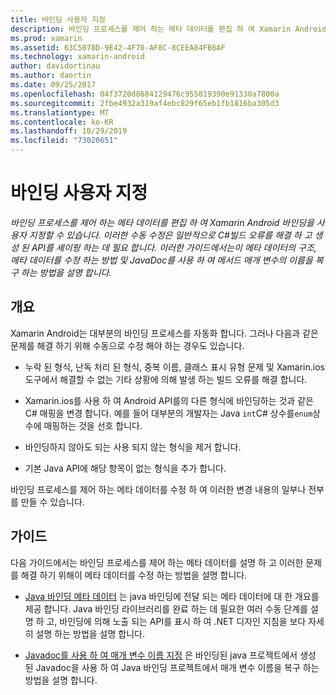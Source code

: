 ```yaml
---
title: 바인딩 사용자 지정
description: 바인딩 프로세스를 제어 하는 메타 데이터를 편집 하 여 Xamarin Android 바인딩을 사용자 지정할 수 있습니다. 이러한 수동 수정은 일반적으로 C#빌드 오류를 해결 하 고 생성 된 API를 셰이핑 하는 데 필요 합니다. 이러한 가이드에서는이 메타 데이터의 구조, 메타 데이터를 수정 하는 방법 및 JavaDoc를 사용 하 여 메서드 매개 변수의 이름을 복구 하는 방법을 설명 합니다.
ms.prod: xamarin
ms.assetid: 63C5078D-9E42-4F70-AF8C-8CEEA84FB6AF
ms.technology: xamarin-android
author: davidortinau
ms.author: daortin
ms.date: 09/25/2017
ms.openlocfilehash: 04f3720d8684129476c955819390e91330a7800a
ms.sourcegitcommit: 2fbe4932a319af4ebc829f65eb1fb1816ba305d3
ms.translationtype: MT
ms.contentlocale: ko-KR
ms.lasthandoff: 10/29/2019
ms.locfileid: "73020651"
---
```

# <a name="customizing-bindings"></a>바인딩 사용자 지정

_바인딩 프로세스를 제어 하는 메타 데이터를 편집 하 여 Xamarin Android 바인딩을 사용자 지정할 수 있습니다. 이러한 수동 수정은 일반적으로 C#빌드 오류를 해결 하 고 생성 된 API를 셰이핑 하는 데 필요 합니다. 이러한 가이드에서는이 메타 데이터의 구조, 메타 데이터를 수정 하는 방법 및 JavaDoc를 사용 하 여 메서드 매개 변수의 이름을 복구 하는 방법을 설명 합니다._

## <a name="overview"></a>개요

Xamarin Android는 대부분의 바인딩 프로세스를 자동화 합니다. 그러나 다음과 같은 문제를 해결 하기 위해 수동으로 수정 해야 하는 경우도 있습니다.

- 누락 된 형식, 난독 처리 된 형식, 중복 이름, 클래스 표시 유형 문제 및 Xamarin.ios 도구에서 해결할 수 없는 기타 상황에 의해 발생 하는 빌드 오류를 해결 합니다. 

- Xamarin.ios를 사용 하 여 Android API를의 다른 형식에 바인딩하는 것과 같은 C# 매핑을 변경 합니다. 예를 들어 대부분의 개발자는 Java `int`C# 상수를`enum`상수에 매핑하는 것을 선호 합니다.

- 바인딩하지 않아도 되는 사용 되지 않는 형식을 제거 합니다. 

- 기본 Java API에 해당 항목이 없는 형식을 추가 합니다. 

바인딩 프로세스를 제어 하는 메타 데이터를 수정 하 여 이러한 변경 내용의 일부나 전부를 만들 수 있습니다.

## <a name="guides"></a>가이드

다음 가이드에서는 바인딩 프로세스를 제어 하는 메타 데이터를 설명 하 고 이러한 문제를 해결 하기 위해이 메타 데이터를 수정 하는 방법을 설명 합니다.

- [Java 바인딩 메타 데이터](~/android/platform/binding-java-library/customizing-bindings/java-bindings-metadata.md) 는 java 바인딩에 전달 되는 메타 데이터에 대 한 개요를 제공 합니다.
    Java 바인딩 라이브러리를 완료 하는 데 필요한 여러 수동 단계를 설명 하 고, 바인딩에 의해 노출 되는 API를 표시 하 여 .NET 디자인 지침을 보다 자세히 설명 하는 방법을 설명 합니다.

- [Javadoc를 사용 하 여 매개 변수 이름 지정](~/android/platform/binding-java-library/customizing-bindings/naming-parameters-with-javadoc.md) 은 바인딩된 java 프로젝트에서 생성 된 Javadoc을 사용 하 여 Java 바인딩 프로젝트에서 매개 변수 이름을 복구 하는 방법을 설명 합니다.
